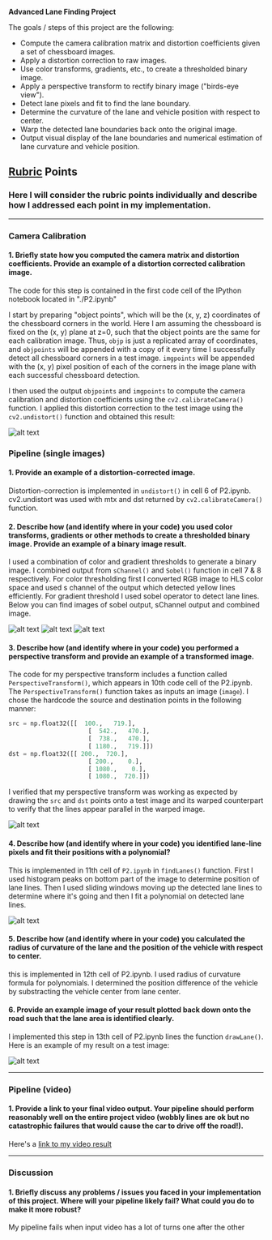 **Advanced Lane Finding Project**

The goals / steps of this project are the following:

* Compute the camera calibration matrix and distortion coefficients given a set of chessboard images.
* Apply a distortion correction to raw images.
* Use color transforms, gradients, etc., to create a thresholded binary image.
* Apply a perspective transform to rectify binary image ("birds-eye view").
* Detect lane pixels and fit to find the lane boundary.
* Determine the curvature of the lane and vehicle position with respect to center.
* Warp the detected lane boundaries back onto the original image.
* Output visual display of the lane boundaries and numerical estimation of lane curvature and vehicle position.

[//]: # (Image References)

[image1]: ./output_images/undistorted.jpg "Undistorted"
[image2]: ./output_images/sChannel.jpg "S Channel"
[image3]: ./output_images/sobel.jpg "Sobel"
[image4]: ./output_images/combined.jpg "Combined"
[image5]: ./output_images/warped.jpg "Warped"
[image6]: ./output_images/laneLines.jpg "Lane Lines with sliding window"
[image7]: ./output_images/drawLanes.jpg "Detected lane on input image"
[image8]: ./test_images/test3.jpg "Input Image"
[video1]: ./video_output/project_video.mp4 "Video Output"

## [Rubric](https://review.udacity.com/#!/rubrics/571/view) Points

### Here I will consider the rubric points individually and describe how I addressed each point in my implementation.  

---

### Camera Calibration

#### 1. Briefly state how you computed the camera matrix and distortion coefficients. Provide an example of a distortion corrected calibration image.

The code for this step is contained in the first code cell of the IPython notebook located in "./P2.ipynb"

I start by preparing "object points", which will be the (x, y, z) coordinates of the chessboard corners in the world. Here I am assuming the chessboard is fixed on the (x, y) plane at z=0, such that the object points are the same for each calibration image.  Thus, `objp` is just a replicated array of coordinates, and `objpoints` will be appended with a copy of it every time I successfully detect all chessboard corners in a test image.  `imgpoints` will be appended with the (x, y) pixel position of each of the corners in the image plane with each successful chessboard detection.  

I then used the output `objpoints` and `imgpoints` to compute the camera calibration and distortion coefficients using the `cv2.calibrateCamera()` function.  I applied this distortion correction to the test image using the `cv2.undistort()` function and obtained this result: 

![alt text][image1]

### Pipeline (single images)

#### 1. Provide an example of a distortion-corrected image.

Distortion-correction is implemented in `undistort()` in cell 6 of P2.ipynb. cv2.undistort was used with mtx and dst returned by `cv2.calibrateCamera()` function.

#### 2. Describe how (and identify where in your code) you used color transforms, gradients or other methods to create a thresholded binary image.  Provide an example of a binary image result.

I used a combination of color and gradient thresholds to generate a binary image. I combined output from `sChannel()` and `Sobel()` function in cell 7 & 8 respectively. For color thresholding first I converted RGB image to HLS color space and used s channel of the output which detected yellow lines efficiently. For gradient threshold I used sobel operator to detect lane lines. Below you can find images of sobel output, sChannel output and combined image.

![alt text][image2]
![alt text][image3]
![alt text][image4]

#### 3. Describe how (and identify where in your code) you performed a perspective transform and provide an example of a transformed image.

The code for my perspective transform includes a function called `PerspectiveTransform()`, which appears in 10th code cell of the P2.ipynb.  The `PerspectiveTransform()` function takes as inputs an image (`image`). I chose the hardcode the source and destination points in the following manner:

```python
src = np.float32([[  100.,   719.],
                      [  542.,   470.],
                      [  738.,   470.],
                      [ 1180.,   719.]])
dst = np.float32([[ 200.,  720.],
                      [ 200.,    0.],
                      [ 1080.,    0.],
                      [ 1080.,  720.]])
```

I verified that my perspective transform was working as expected by drawing the `src` and `dst` points onto a test image and its warped counterpart to verify that the lines appear parallel in the warped image.

![alt text][image5]

#### 4. Describe how (and identify where in your code) you identified lane-line pixels and fit their positions with a polynomial?

This is implemented in 11th cell of `P2.ipynb` in `findLanes()` function. First I used histogram peaks on bottom part of the image to determine position of lane lines. Then I used sliding windows moving up the detected lane lines to determine where it's going and then I fit a polynomial on detected lane lines.

![alt text][image6]

#### 5. Describe how (and identify where in your code) you calculated the radius of curvature of the lane and the position of the vehicle with respect to center.

this is implemented in 12th cell of P2.ipynb. I used radius of curvature formula for polynomials. I determined the position difference of the vehicle by substracting the vehicle center from lane center. 

#### 6. Provide an example image of your result plotted back down onto the road such that the lane area is identified clearly.

I implemented this step in 13th cell of P2.ipynb lines the function `drawLane()`.  Here is an example of my result on a test image:

![alt text][image7]

---

### Pipeline (video)

#### 1. Provide a link to your final video output.  Your pipeline should perform reasonably well on the entire project video (wobbly lines are ok but no catastrophic failures that would cause the car to drive off the road!).

Here's a [link to my video result][video1]

---

### Discussion

#### 1. Briefly discuss any problems / issues you faced in your implementation of this project.  Where will your pipeline likely fail?  What could you do to make it more robust?

My pipeline fails when input video has a lot of turns one after the other  

